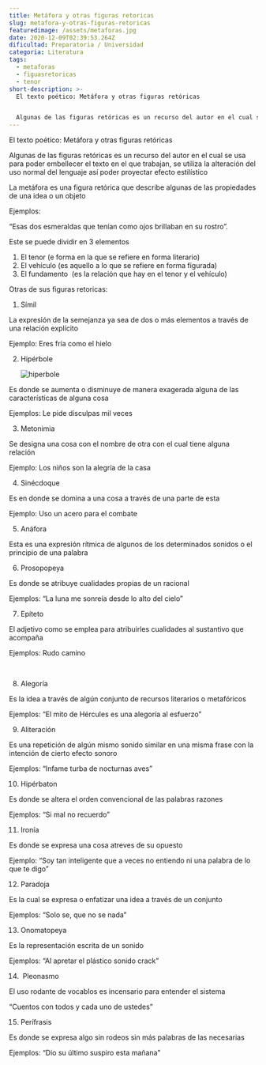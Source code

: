 ```yaml
---
title: Metáfora y otras figuras retoricas
slug: metafora-y-otras-figuras-retoricas
featuredimage: /assets/metaforas.jpg
date: 2020-12-09T02:39:53.264Z
dificultad: Preparatoria / Universidad
categoria: Literatura
tags:
  - metaforas
  - figuasretoricas
  - tenor
short-description: >-
  El texto poético: Metáfora y otras figuras retóricas


  Algunas de las figuras retóricas es un recurso del autor en el cual se usa para poder embellecer el texto en el que trabajan
---
```

El texto poético: Metáfora y otras figuras retóricas



Algunas de las figuras retóricas es un recurso del autor en el cual se usa para poder embellecer el texto en el que trabajan, se utiliza la alteración del uso normal del lenguaje así poder proyectar efecto estilístico 

La metáfora es una figura retórica que describe algunas de las propiedades de una idea o un objeto

Ejemplos:

“Esas dos esmeraldas que tenían como ojos brillaban en su rostro”.

Este se puede dividir en 3 elementos 

1. El tenor (e forma en la que se refiere en forma literario)
2. El vehículo (es aquello a lo que se refiere en forma figurada)
3. El fundamento  (es la relación que hay en el tenor y el vehículo) 



Otras de sus figuras retoricas:

1. Símil 

La expresión de la semejanza ya sea de dos o más elementos a través de una relación explícito 

Ejemplo: Eres fría como el hielo 

2. Hipérbole 

   ![hiperbole](/assets/hiperbole.jpg "hiperbole")

Es donde se aumenta o disminuye de manera exagerada alguna de las características de alguna cosa 

Ejemplos: Le pide disculpas mil veces 

3. Metonimia

Se designa una cosa con el nombre de otra con el cual tiene alguna relación 

Ejemplo: Los niños son la alegría de la casa 

4. Sinécdoque 

Es en donde se domina a una cosa a través de una parte de esta

Ejemplo: Uso un acero para el combate 

5. Anáfora 

Esta es una expresión rítmica de algunos de los determinados sonidos o el principio de una palabra 

6. Prosopopeya

Es donde se atribuye cualidades propias de un racional 

Ejemplos: “La luna me sonreía desde lo alto del cielo” 

7. Epíteto

El adjetivo como se emplea para atribuirles cualidades al sustantivo que acompaña 

Ejemplos: Rudo camino 

 

8. Alegoría

Es la idea a través de algún conjunto de recursos literarios o metafóricos  

Ejemplos: “El mito de Hércules es una alegoría al esfuerzo”

9. Aliteración

Es una repetición de algún mismo sonido similar en una misma frase con la intención de cierto efecto sonoro 

Ejemplos: “Infame turba de nocturnas aves”

10. Hipérbaton 

Es donde se altera el orden convencional de las palabras razones

Ejemplos: “Si mal no recuerdo”

11. Ironía 

Es donde se expresa una cosa atreves de su opuesto 

Ejemplo: “Soy tan inteligente que a veces no entiendo ni una palabra de lo que te digo” 

12. Paradoja

Es la cual se expresa o enfatizar una idea a través de un conjunto 

Ejemplos: “Solo se, que no se nada”

13. Onomatopeya

Es la representación escrita de un sonido

Ejemplos: “Al apretar el plástico sonido crack”   

14.  Pleonasmo 

El uso rodante de vocablos es incensario para entender el sistema

“Cuentos con todos y cada uno de ustedes”

15. Perífrasis  

Es donde se expresa algo sin rodeos sin más palabras de las necesarias

Ejemplos: “Dio su último suspiro esta mañana”